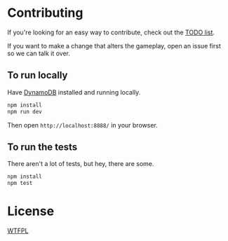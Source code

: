 # Contributing

If you're looking for an easy way to contribute, check out the [TODO list](./todo.md).

If you want to make a change that alters the gameplay, open an issue first so we can talk it over.

## To run locally

Have [DynamoDB](https://docs.aws.amazon.com/amazondynamodb/latest/developerguide/DynamoDBLocal.html) installed and running locally.

```sh
npm install
npm run dev
```

Then open `http://localhost:8888/` in your browser.

## To run the tests

There aren't a lot of tests, but hey, there are some.

```sh
npm install
npm test
```

# License

[WTFPL](http://wtfpl2.com)
